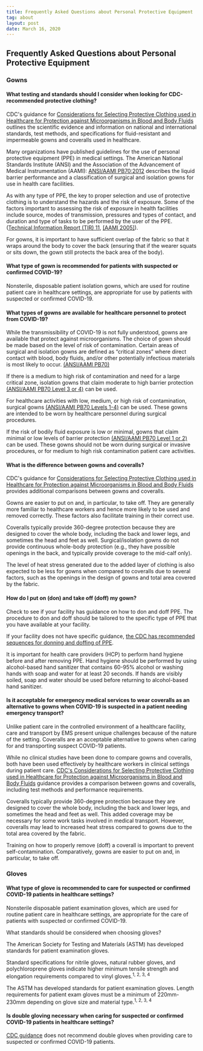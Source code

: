 ```yaml
---
title: Frequently Asked Questions about Personal Protective Equipment
tag: about
layout: post
date: March 16, 2020
---
```


## Frequently Asked Questions about Personal Protective Equipment ##

### Gowns ###

#### What testing and standards should I consider when looking for CDC-recommended protective clothing? ####

CDC's guidance for [Considerations for Selecting Protective Clothing used in Healthcare for Protection against Microorganisms in Blood and Body Fluids](https://www.cdc.gov/niosh/npptl/topics/protectiveclothing/) outlines the scientific evidence and information on national and international standards, test methods, and specifications for fluid-resistant and impermeable gowns and coveralls used in healthcare.

Many organizations have published guidelines for the use of personal protective equipment (PPE) in medical settings. The American National Standards Institute (ANSI) and the Association of the Advancement of Medical Instrumentation (AAMI): [ANSI/AAMI PB70:2012](http://my.aami.org/aamiresources/previewfiles/pb70_1206_preview.pdf) describes the liquid barrier performance and a classification of surgical and isolation gowns for use in health care facilities.

As with any type of PPE, the key to proper selection and use of protective clothing is to understand the hazards and the risk of exposure. Some of the factors important to assessing the risk of exposure in health facilities include source, modes of transmission, pressures and types of contact, and duration and type of tasks to be performed by the user of the PPE. ([Technical Information Report (TIR) 11](http://my.aami.org/aamiresources/previewfiles/TIR110511preview.pdf), [[AAMI 2005]](https://www.cdc.gov/niosh/npptl/topics/protectiveclothing/#references)).

For gowns, it is important to have sufficient overlap of the fabric so that it wraps around the body to cover the back (ensuring that if the wearer squats or sits down, the gown still protects the back area of the body).

#### What type of gown is recommended for patients with suspected or confirmed COVID-19? ####

Nonsterile, disposable patient isolation gowns, which are used for routine patient care in healthcare settings, are appropriate for use by patients with suspected or confirmed COVID-19.

#### What types of gowns are available for healthcare personnel to protect from COVID-19? ####

While the transmissibility of COVID-19 is not fully understood, gowns are available that protect against microorganisms. The choice of gown should be made based on the level of risk of contamination. Certain areas of surgical and isolation gowns are defined as “critical zones” where direct contact with blood, body fluids, and/or other potentially infectious materials is most likely to occur. [(ANSI/AAMI PB70)](http://my.aami.org/aamiresources/previewfiles/pb70_1206_preview.pdf)

If there is a medium to high risk of contamination and need for a large critical zone, isolation gowns that claim moderate to high barrier protection [(ANSI/AAMI PB70 Level 3 or 4)](http://my.aami.org/aamiresources/previewfiles/pb70_1206_preview.pdf) can be used.

For healthcare activities with low, medium, or high risk of contamination, surgical gowns [(ANSI/AAMI PB70 Levels 1-4)](http://my.aami.org/aamiresources/previewfiles/pb70_1206_preview.pdf) can be used. These gowns are intended to be worn by healthcare personnel during surgical procedures.

If the risk of bodily fluid exposure is low or minimal, gowns that claim minimal or low levels of barrier protection [(ANSI/AAMI PB70 Level 1 or 2)](http://my.aami.org/aamiresources/previewfiles/pb70_1206_preview.pdf) can be used. These gowns should not be worn during surgical or invasive procedures, or for medium to high risk contamination patient care activities.

#### What is the difference between gowns and coveralls? ####

CDC's guidance for [Considerations for Selecting Protective Clothing used in Healthcare for Protection against Microorganisms in Blood and Body Fluids](https://www.cdc.gov/niosh/npptl/topics/protectiveclothing/) provides additional comparisons between gowns and coveralls.

Gowns are easier to put on and, in particular, to take off. They are generally more familiar to healthcare workers and hence more likely to be used and removed correctly. These factors also facilitate training in their correct use.

Coveralls typically provide 360-degree protection because they are designed to cover the whole body, including the back and lower legs, and sometimes the head and feet as well. Surgical/isolation gowns do not provide continuous whole-body protection (e.g., they have possible openings in the back, and typically provide coverage to the mid-calf only).

The level of heat stress generated due to the added layer of clothing is also expected to be less for gowns when compared to coveralls due to several factors, such as the openings in the design of gowns and total area covered by the fabric.

#### How do I put on (don) and take off (doff) my gown? ####

Check to see if your facility has guidance on how to don and doff PPE. The procedure to don and doff should be tailored to the specific type of PPE that you have available at your facility.

If your facility does not have specific guidance, [the CDC has recommended sequences for donning and doffing of PPE](https://www.cdc.gov/niosh/npptl/pdfs/PPE-Sequence-508.pdf).

It is important for health care providers (HCP) to perform hand hygiene before and after removing PPE. Hand hygiene should be performed by using alcohol-based hand sanitizer that contains 60-95% alcohol or washing hands with soap and water for at least 20 seconds. If hands are visibly soiled, soap and water should be used before returning to alcohol-based hand sanitizer.

#### Is it acceptable for emergency medical services to wear coveralls as an alternative to gowns when COVID-19 is suspected in a patient needing emergency transport? ####

Unlike patient care in the controlled environment of a healthcare facility, care and transport by EMS present unique challenges because of the nature of the setting. Coveralls are an acceptable alternative to gowns when caring for and transporting suspect COVID-19 patients.  

While no clinical studies have been done to compare gowns and coveralls, both have been used effectively by healthcare workers in clinical settings during patient care. [CDC's Considerations for Selecting Protective Clothing used in Healthcare for Protection against Microorganisms in Blood and Body Fluids](https://www.cdc.gov/niosh/npptl/topics/protectiveclothing/) guidance provides a comparison between gowns and coveralls, including test methods and performance requirements. 

Coveralls typically provide 360-degree protection because they are designed to cover the whole body, including the back and lower legs, and sometimes the head and feet as well.  This added coverage may be necessary for some work tasks involved in medical transport. However, coveralls may lead to increased heat stress compared to gowns due to the total area covered by the fabric. 

Training on how to properly remove (doff) a coverall is important to prevent self-contamination. Comparatively, gowns are easier to put on and, in particular, to take off.

### Gloves ###

#### What type of glove is recommended to care for suspected or confirmed COVID-19 patients in healthcare settings? ####

Nonsterile disposable patient examination gloves, which are used for routine patient care in healthcare settings, are appropriate for the care of patients with suspected or confirmed COVID-19.

What standards should be considered when choosing gloves?

The American Society for Testing and Materials (ASTM) has developed standards for patient examination gloves.

Standard specifications for nitrile gloves, natural rubber gloves, and polychloroprene gloves indicate higher minimum tensile strength and elongation requirements compared to vinyl gloves.<sup>1, 2, 3, 4</sup>

The ASTM has developed standards for patient examination gloves. Length requirements for patient exam gloves must be a minimum of 220mm-230mm depending on glove size and material type.<sup>1, 2, 3, 4</sup>

#### Is double gloving necessary when caring for suspected or confirmed COVID-19 patients in healthcare settings? ####

[CDC guidance](https://www.cdc.gov/coronavirus/2019-nCoV/hcp/infection-control.html) does not recommend double gloves when providing care to suspected or confirmed COVID-19 patients.

